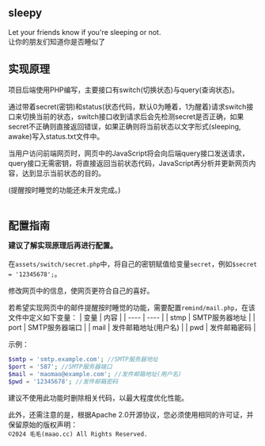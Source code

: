 ## sleepy
Let your friends know if you're sleeping or not.  
让你的朋友们知道你是否睡似了

## 实现原理

项目后端使用PHP编写，主要接口有switch(切换状态)与query(查询状态)。  

通过带着secret(密钥)和status(状态代码，默认0为睡着，1为醒着)请求switch接口来切换当前的状态，switch接口收到请求后会先检测secret是否正确，如果secret不正确则直接返回错误，如果正确则将当前状态以文字形式(sleeping, awake)写入status.txt文件中。  

当用户访问前端网页时，网页中的JavaScript将会向后端query接口发送请求，query接口无需密钥，将直接返回当前状态代码，JavaScript再分析并更新网页内容，达到显示当前状态的目的。  

(提醒按时睡觉的功能还未开发完成。)
<br><br>

## 配置指南 <p style="font-size: 70%;">建议了解实现原理后再进行配置。</a>
在`assets/switch/secret.php`中，将自己的密钥赋值给变量`secret`，例如`$secret = '12345678';`。

修改网页中的信息，使网页更符合自己的喜好。

若希望实现网页中的邮件提醒按时睡觉的功能，需要配置`remind/mail.php`，在该文件中定义如下变量：
| 变量 | 内容 |
| ---- | ---- |
| stmp | SMTP服务器地址 |
| port | SMTP服务器端口 |
| mail | 发件邮箱地址(用户名) |
| pwd | 发件邮箱密码 |

示例：
```php
$smtp = 'smtp.example.com'; //SMTP服务器地址
$port = '587'; //SMTP服务器端口
$mail = 'maomao@example.com'; //发件邮箱地址(用户名)
$pwd = '12345678'; //发件邮箱密码
```
建议不使用此功能时删除相关代码，以最大程度优化性能。

此外，还需注意的是，根据Apache 2.0开源协议，您必须使用相同的许可证，并保留原始的版权声明：  
`©2024 毛毛(maao.cc) All Rights Reserved.`
